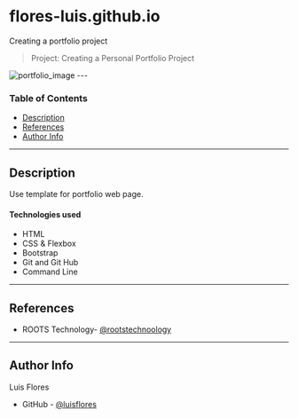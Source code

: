 # flores-luis.github.io 
Creating a portfolio project

> Project: Creating a Personal Portfolio Project
<img src="https://marleyhankin.files.wordpress.com/2018/12/website-header2-1-1024x576.png" alt="portfolio_image"/>
---

### Table of Contents


- [Description](#description)
- [References](#references)
- [Author Info](#author-info)

---

## Description

Use template for portfolio web page.

#### Technologies used

- HTML
- CSS & Flexbox
- Bootstrap
- Git and Git Hub
- Command Line

---

## References

- ROOTS Technology- [@rootstechnoology](https://rootstechnology.info/)

---


## Author Info
Luis Flores
- GitHub - [@luisflores](https://github.com/luis6212)
